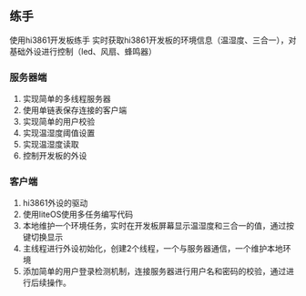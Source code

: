 ## 练手
使用hi3861开发板练手
实时获取hi3861开发板的环境信息（温湿度、三合一），对基础外设进行控制（led、风扇、蜂鸣器）

### 服务器端
1. 实现简单的多线程服务器
2. 使用单链表保存连接的客户端
3. 实现简单的用户校验
4. 实现温湿度阈值设置
5. 实现温湿度读取
6. 控制开发板的外设

### 客户端
1. hi3861外设的驱动
2. 使用liteOS使用多任务编写代码
3. 本地维护一个环境任务，实时在开发板屏幕显示温湿度和三合一的值，通过按键切换显示
4. 主线程进行外设初始化，创建2个线程，一个与服务器通信，一个维护本地环境
5. 添加简单的用户登录检测机制，连接服务器进行用户名和密码的校验，通过进行后续操作。
   